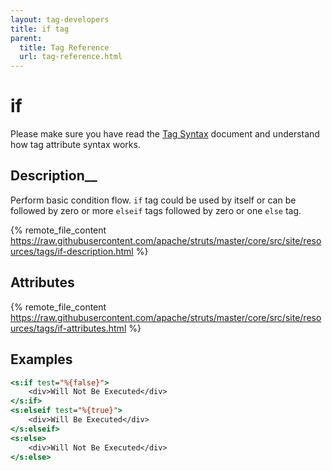 ```yaml
---
layout: tag-developers
title: if tag
parent:
  title: Tag Reference
  url: tag-reference.html
---
```


# if

Please make sure you have read the [Tag Syntax](tag-syntax) document and understand how tag attribute syntax works.

## Description__

Perform basic condition flow. `if` tag could be used by itself or can be followed by zero or more `elseif` tags 
followed by zero or one `else` tag.

{% remote_file_content https://raw.githubusercontent.com/apache/struts/master/core/src/site/resources/tags/if-description.html %}

## Attributes

{% remote_file_content https://raw.githubusercontent.com/apache/struts/master/core/src/site/resources/tags/if-attributes.html %}

## Examples

```jsp
<s:if test="%{false}">
    <div>Will Not Be Executed</div>
</s:if>
<s:elseif test="%{true}">
    <div>Will Be Executed</div>
</s:elseif>
<s:else>
    <div>Will Not Be Executed</div>
</s:else>
```
